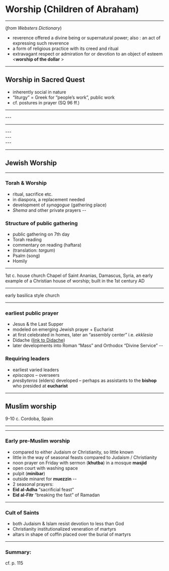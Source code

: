 # Worship (Children of Abraham)

---
(*from Websters Dictionary*)

- reverence offered a divine being or supernatural power; also :  an act of expressing such reverence
- a form of religious practice with its creed and ritual
- extravagant respect or admiration for or devotion to an object of esteem <**worship of the dollar** >

---
## Worship in Sacred Quest
-   inherently social in nature
-   “liturgy” = Greek for “people’s work”, public work
-   cf. postures in prayer (SQ 96 ff.)

---


<section data-background="http://c8.alamy.com/comp/DW49JW/religious-jewish-young-man-putting-on-phylacteries-teffilin-at-morning-DW49JW.jpg" data-background-size="500px"> </section>
---


<section data-background="http://f.ptcdn.info/417/023/000/1410693186-DSCN7523-o.jpg" data-background-size="1000px"> </section>

---


<section data-background="http://doctrinesoffaith.com/wp-content/uploads/2016/09/christians_praying.jpg" data-background-size="1000px"> </section>
---


<section data-background="https://thumbs.dreamstime.com/z/christian-child-kneeling-praying-4485634.jpg" data-background-size="1000px"> </section>
---


<section data-background="https://i.ytimg.com/vi/W9kTd7q1zjE/maxresdefault.jpg" data-background-size="1000px"> </section>
---



<section data-background="http://media.web.britannica.com/eb-media/02/92802-004-860DE3FD.jpg" data-background-size="1000px"> </section>

---

<section data-background="http://www.setapartpeople.com/wp-content/uploads/2013/07/clip_image004.jpg" data-background-size="1000px"> </section>

## Jewish Worship
---
###  Torah & Worship
-   ritual, sacrifice etc.
-   in diaspora, a replacement needed
-   development of *synagogue* (gathering place)
-   *Shema* and other private prayers
--
###  Structure of public gathering
-   public gathering on 7th day
-   Torah reading
-   commentary on reading (haftara)
-   (translation: *targum*)
-   Psalm (song)
-   Homily

---

1st c. house church Chapel of Saint Ananias, Damascus, Syria, an early example of a Christian house of worship; built in the 1st century AD



<section data-background="https://upload.wikimedia.org/wikipedia/commons/2/20/Inside_of_Saint_Ananias.jpg" data-background-size="1000px"> </section>

---
early basilica style church

<section data-background="https://s-media-cache-ak0.pinimg.com/736x/0a/06/5f/0a065f0c7342896bc322b56cb27932b1.jpg" data-background-size="1000px"> </section>



---

###  earliest public prayer
-   Jesus & the Last Supper
-   modeled on emerging Jewish prayer + Eucharist
-   at first celebrated in homes, later an “assembly center” i.e. *ekklesia*
-   Didache ([link to Didache](http://www.earlychristianwritings.com/text/didache-roberts.html))
-   later developments into Roman “Mass” and Orthodox “Divine Service”
--
###  Requiring leaders
-   earliest varied leaders
-   *episcopos* – overseers
-   *presbyteros* (elders) developed – perhaps as assistants to the **bishop** who presided at **eucharist**
---
## Muslim worship
9-10 c. Cordoba, Spain

<section data-background="https://s3.amazonaws.com/classconnection/857/flashcards/6148857/jpg/below_columns_in_the_moorish_part-151656584810C9425B1.jpg" data-background-size="1000px"> </section>


---

<section data-background="http://farm4.static.flickr.com/3002/2771171376_8ca4062fbb.jpg?v=0" data-background-size="1000px"> </section>



---
###  Early pre-Muslim worship
-   compared to either Judaism or Christianity, so little known
-   little in the way of seasonal feasts compared to Judaism / Christianity
-   noon prayer on Friday with sermon (**khutba**) in a mosque **masjid**
-   open court with washing space
-   pulpit (**minibar**)
-   outside minaret for **muezzin**
--
-   2 seasonal prayers:
-   **Eid al-Adha** “sacrificial feast”
-   **Eid al-Fitr** “breaking the fast” of Ramadan
---
###  Cult of Saints
-   both Judaism & Islam resist devotion to less than God
-   Christianity institutionalized veneration of martyrs
-   altars in shape of coffin placed over the burial of martyrs
---
###  Summary:
cf. p. 115
